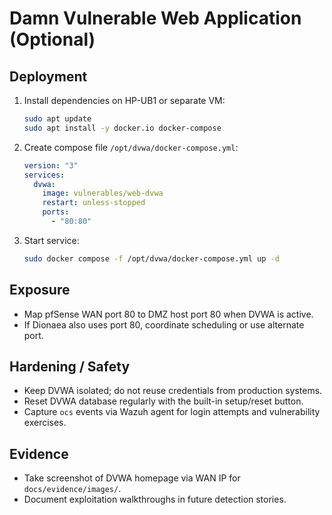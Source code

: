 # Damn Vulnerable Web Application (Optional)

## Deployment

1. Install dependencies on HP-UB1 or separate VM:

   ```bash
   sudo apt update
   sudo apt install -y docker.io docker-compose
   ```

2. Create compose file `/opt/dvwa/docker-compose.yml`:

   ```yaml
   version: "3"
   services:
     dvwa:
       image: vulnerables/web-dvwa
       restart: unless-stopped
       ports:
         - "80:80"
   ```

3. Start service:

   ```bash
   sudo docker compose -f /opt/dvwa/docker-compose.yml up -d
   ```

## Exposure

- Map pfSense WAN port 80 to DMZ host port 80 when DVWA is active.
- If Dionaea also uses port 80, coordinate scheduling or use alternate port.

## Hardening / Safety

- Keep DVWA isolated; do not reuse credentials from production systems.
- Reset DVWA database regularly with the built-in setup/reset button.
- Capture `ocs` events via Wazuh agent for login attempts and vulnerability exercises.

## Evidence

- Take screenshot of DVWA homepage via WAN IP for `docs/evidence/images/`.
- Document exploitation walkthroughs in future detection stories.
